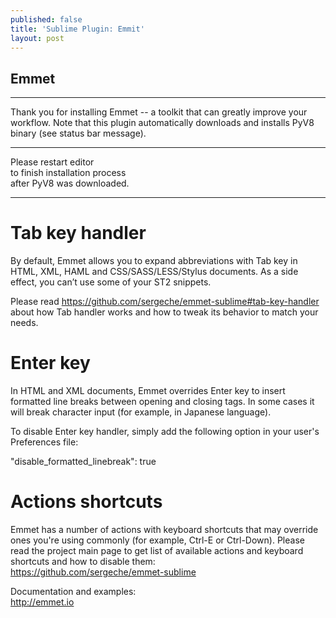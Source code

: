 ```yaml
---
published: false
title: 'Sublime Plugin: Emmit'
layout: post
---
```

## Emmet
-----

  Thank you for installing Emmet -- a toolkit that can greatly improve your workflow. Note that this plugin automatically downloads and installs PyV8 binary (see status bar message). 
  
  ******************************
  Please restart editor  
  to finish installation process  
  after PyV8 was downloaded.
  ******************************
  
  Tab key handler
  ==========================
  
  By default, Emmet allows you to expand abbreviations with Tab key in HTML, XML, HAML and CSS/SASS/LESS/Stylus documents. As a side effect, you can’t use some of your ST2 snippets.
  
  Please read https://github.com/sergeche/emmet-sublime#tab-key-handler about how Tab handler works and how to tweak its behavior to match your needs.
  
  Enter key
  ==========================
  
  In HTML and XML documents, Emmet overrides Enter key to insert formatted line breaks between opening and closing tags. In some cases it will break character input (for example, in Japanese language).
  
  To disable Enter key handler, simply add the following option in your user's Preferences file:
  
  "disable_formatted_linebreak": true
  
  Actions shortcuts
  ==========================
  
  Emmet has a number of actions with keyboard shortcuts that may override ones you're using commonly (for example, Ctrl-E or Ctrl-Down). Please read the project main page to get list of available actions and keyboard shortcuts and how to disable them:  
  https://github.com/sergeche/emmet-sublime
  
  Documentation and examples:  
  http://emmet.io